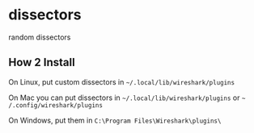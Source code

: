 # dissectors
random dissectors

## How 2 Install

On Linux, put custom dissectors in `~/.local/lib/wireshark/plugins`

On Mac you can put dissectors in `~/.local/lib/wireshark/plugins` or `~ /.config/wireshark/plugins`

On Windows, put them in `C:\Program Files\Wireshark\plugins\`
